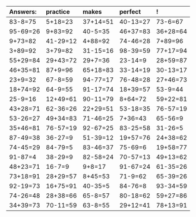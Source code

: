 | Answers: | practice | makes | perfect | ! |
| :--- | :--- | :--- | :--- | :--- |
| 83-8=75 | 5+18=23 | 37+14=51 | 40-13=27 | 73-6=67 | 
| 95-69=26 | 9+83=92 | 40-5=35 | 46+37=83 | 36+28=64 | 
| 9+73=82 | 41-29=12 | 4+88=92 | 74-46=28 | 7+89=96 | 
| 3+89=92 | 3+79=82 | 31-15=16 | 98-39=59 | 77+17=94 | 
| 55+29=84 | 29+43=72 | 29+7=36 | 23-14=9 | 28+59=87 | 
| 46+35=81 | 87+9=96 | 65+18=83 | 33-14=19 | 30-13=17 | 
| 23+9=32 | 67-8=59 | 94-77=17 | 76-48=28 | 27+46=73 | 
| 18+74=92 | 64-9=55 | 91-17=74 | 18+39=57 | 53-9=44 | 
| 25-9=16 | 12+49=61 | 90-11=79 | 8+64=72 | 59+22=81 | 
| 43+28=71 | 62-36=26 | 22+29=51 | 53-18=35 | 76-57=19 | 
| 53-26=27 | 49+34=83 | 71-46=25 | 7+36=43 | 65-56=9 | 
| 35+46=81 | 76-57=19 | 92-67=25 | 83-25=58 | 31-26=5 | 
| 87-49=38 | 36-27=9 | 51-39=12 | 19+57=76 | 24+38=62 | 
| 74-45=29 | 84-79=5 | 83-46=37 | 75-69=6 | 19+58=77 | 
| 91-87=4 | 38-29=9 | 82-58=24 | 70-57=13 | 49+13=62 | 
| 48+23=71 | 16-7=9 | 9+8=17 | 91-67=24 | 61-35=26 | 
| 73+18=91 | 28+29=57 | 8+45=53 | 71-9=62 | 65-39=26 | 
| 92-19=73 | 16+75=91 | 40-35=5 | 84-76=8 | 93-34=59 | 
| 74-26=48 | 28+38=66 | 65-8=57 | 80-18=62 | 59+27=86 | 
| 34+39=73 | 70-11=59 | 63-8=55 | 29+12=41 | 78+13=91 | 
